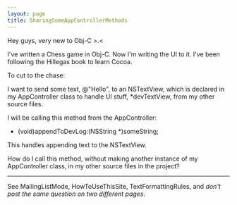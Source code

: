 ```yaml
---
layout: page
title: SharingSomeAppControllerMethods
---
```


Hey guys, very new to Obj-C >.<

I've written a Chess game in Obj-C. Now I'm writing the UI to it. I've been following the Hillegas book to learn Cocoa. 

To cut to the chase:

I want to send some text, @"Hello", to an NSTextView, which is declared in my AppController class to handle UI stuff, *devTextView, from my other source files. 

I will be calling this method from the AppController:

- (void)appendToDevLog:(NSString *)someString;

This handles appending text to the NSTextView. 

How do I call this method, without making another instance of my AppController class, in my other source files in the project?

----
See MailingListMode, HowToUseThisSite, TextFormattingRules, and *don't post the same question on two different pages*.

